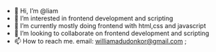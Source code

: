 - 👋 Hi, I’m @liam
- 👀 I’m interested in frontend development and scripting
- 🌱 I’m currently mostly doing frontend with html,css and javascript
- 💞️ I’m looking to collaborate on frontend development and scripting
- 📫 How to reach me. email: williamadudonkor@gmail.com
;
<!---
trezzit/trezzit is a ✨ special ✨ repository because its `README.md` (this file) appears on your GitHub profile.
You can click the Preview link to take a look at your changes.
--->
